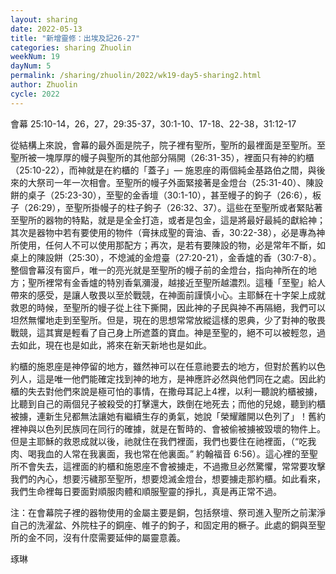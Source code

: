 ```yaml
---
layout: sharing
date: 2022-05-13
title: "新增靈修：出埃及記26-27"
categories: sharing Zhuolin
weekNum: 19
dayNum: 5
permalink: /sharing/zhuolin/2022/wk19-day5-sharing2.html
author: Zhuolin
cycle: 2022
---  
```


會幕
25:10-14，26，27，29:35-37，30:1-10、17-18、22-38，31:12-17

從結構上來說，會幕的最外面是院子，院子裡有聖所，聖所的最裡面是至聖所。至聖所被一塊厚厚的幔子與聖所的其他部分隔開（26:31-35），裡面只有神的約櫃（25:10-22），而神就是在約櫃的「蓋子」— 施恩座的兩個純金基路伯之間，與後來的大祭司一年一次相會。至聖所的幔子外面緊接著是金燈台（25:31-40）、陳設餅的桌子（25:23-30），至聖的金香壇（30:1-10），甚至幔子的鉤子（26:6），板子（26:29），至聖所掛幔子的柱子鉤子（26:32、37）。這些在至聖所或者緊貼著至聖所的器物的特點，就是是全金打造，或者是包金，這是將最好最純的獻給神；其次是器物中若有要使用的物件（膏抹成聖的膏油、香，30:22-38），必是專為神所使用，任何人不可以使用那配方；再次，是若有要陳設的物，必是常年不斷，如桌上的陳設餅（25:30），不熄滅的金燈臺（27:20-21），金香爐的香（30:7-8）。整個會幕沒有窗戶，唯一的亮光就是至聖所的幔子前的金燈台，指向神所在的地方；聖所裡常有金香爐的特別香氣瀰漫，越接近至聖所越濃烈。這種「至聖」給人帶來的感受，是讓人敬畏以至於戰競，在神面前謹慎小心。主耶穌在十字架上成就救恩的時候，至聖所的幔子從上往下撕開，因此神的子民與神不再隔絕，我們可以坦然無懼地走到至聖所。但是，現在的思想常常放縱這樣的恩典，少了對神的敬畏戰競，這其實是輕看了自己身上所遮蓋的寶血。神是至聖的，絕不可以被輕忽，過去如此，現在也是如此，將來在新天新地也是如此。

約櫃的施恩座是神停留的地方，雖然神可以在任意祂要去的地方，但對於舊約以色列人，這是唯一他們能確定找到神的地方，是神應許必然與他們同在之處。因此約櫃的失去對他們來說是極可怕的事情，在撒母耳記上4裡，以利一聽說約櫃被擄，比聽到自己的兩個兒子被殺受的打擊還大，跌倒在地死去；而他的兒媳，聽到約櫃被擄，連新生兒都無法讓她有繼續生存的勇氣，她說「榮耀離開以色列了」！舊約裡神與以色列民族同在同行的確據，就是在暫時的、會被偷被擄被毀壞的物件上。但是主耶穌的救恩成就以後，祂就住在我們裡面，我們也要住在祂裡面，（“吃我肉、喝我血的人常在我裏面，我也常在他裏面。” 約翰福音‬ ‭6:56）。這心裡的至聖所不會失去，這裡面的約櫃和施恩座不會被擄走，不過撒旦必然驚懼，常常要攻擊我們的內心，想要污穢那至聖所，想要熄滅金燈台，想要擄走那約櫃。如此看來，我們生命裡每日要面對順服肉體和順服聖靈的掙扎，真是再‬正常不過。

注：在會幕院子裡的器物使用的金屬主要是銅，包括祭壇、祭司進入聖所之前潔淨自己的洗濯盆、外院柱子的銅座、帷子的鉤子，和固定用的橛子。此處的銅與至聖所的金不同，沒有什麼需要延伸的屬靈意義。

琢琳

